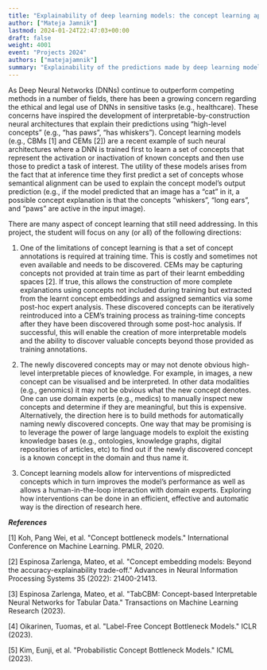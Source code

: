 ```yaml
---
title: "Explainability of deep learning models: the concept learning approach"
author: ["Mateja Jamnik"]
lastmod: 2024-01-24T22:47:03+00:00
draft: false
weight: 4001
event: "Projects 2024"
authors: ["matejajamnik"]
summary: "Explainability of the predictions made by deep learning models is paramount in sensitive domains as well as for better decision making in general. We look at how to make deep learning models inherently explainable using a a concept learning approach."
---
```


As Deep Neural Networks (DNNs) continue to outperform competing methods in a number of fields, there has been a growing concern regarding the ethical and legal use of DNNs in sensitive tasks (e.g., healthcare). These concerns have inspired the development of interpretable-by-construction neural architectures that explain their predictions using “high-level concepts” (e.g., “has paws”, “has whiskers”). Concept learning models (e.g., CBMs [1] and CEMs [2]) are a recent example of such neural architectures where a DNN is trained first to learn a set of concepts that represent the activation or inactivation of known concepts and then use those to predict a task of interest. The utility of these models arises from the fact that at inference time they first predict a set of concepts whose semantical alignment can be used to explain the concept model’s output prediction (e.g., if the model predicted that an image has a “cat” in it, a possible concept explanation is that the concepts “whiskers”, “long ears”, and “paws” are active in the input image).

There are many aspect of concept learning that still need addressing. In this project, the student will focus on any (or all) of the following directions:

1. One of the limitations of concept learning is that a set of concept annotations is required at training time. This is costly and sometimes not even available and needs to be discovered. CEMs may be capturing concepts not provided at train time as part of their learnt embedding spaces [2]. If true, this allows the construction of more complete explanations using concepts not included during training but extracted from the learnt concept embeddings and assigned semantics via some post-hoc expert analysis. These discovered concepts can be iteratively reintroduced into a CEM’s training process as training-time concepts after they have been discovered through some post-hoc analysis. If successful, this will enable the creation of more interpretable models and the ability to discover valuable concepts beyond those provided as training annotations.

2. The newly discovered concepts may or may not denote obvious high-level interpretable pieces of knowledge. For example, in images, a new concept can be visualised and be interpreted. In other data modalities (e.g., genomics) it may not be obvious what the new concept denotes. One can use domain experts (e.g., medics) to manually inspect new concepts and determine if they are meaningful, but this is expensive. Alternatively, the direction here is to build methods for automatically naming newly discovered concepts. One way that may be promising is to leverage the power of large language models to exploit the existing knowledge bases (e.g., ontologies, knowledge graphs, digital repositories of articles, etc) to find out if the newly discovered concept is a known concept in the domain and thus name it.

3. Concept learning models allow for interventions of mispredicted concepts which in turn improves the model’s performance as well as allows a human-in-the-loop interaction with domain experts. Exploring how interventions can be done in an efficient, effective and automatic way is the direction of research here.

***References***

[1] Koh, Pang Wei, et al. "Concept bottleneck models."  International Conference on Machine Learning. PMLR, 2020.

[2] Espinosa Zarlenga, Mateo, et al. "Concept embedding models: Beyond the accuracy-explainability trade-off."  Advances in Neural Information Processing Systems 35 (2022): 21400-21413.

[3] Espinosa Zarlenga, Mateo, et al. "TabCBM: Concept-based Interpretable Neural Networks for Tabular Data."  Transactions on Machine Learning Research  (2023).

[4] Oikarinen, Tuomas, et al. "Label-Free Concept Bottleneck Models."  ICLR  (2023).

[5] Kim, Eunji, et al. "Probabilistic Concept Bottleneck Models."  ICML  (2023).

